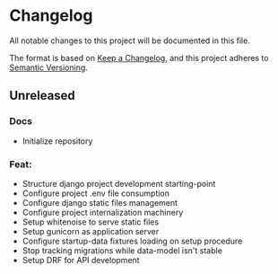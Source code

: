 # Changelog
All notable changes to this project will be documented in this file.

The format is based on [Keep a Changelog](https://keepachangelog.com/en/1.0.0/),
and this project adheres to [Semantic Versioning](https://semver.org/spec/v2.0.0.html).

## Unreleased
### Docs
- Initialize repository

### Feat:
- Structure django project development starting-point
- Configure project .env file consumption
- Configure django static files management
- Configure project internalization machinery
- Setup whitenoise to serve static files
- Setup gunicorn as application server
- Configure startup-data fixtures loading on setup procedure
- Stop tracking migrations while data-model isn't stable
- Setup DRF for API development
